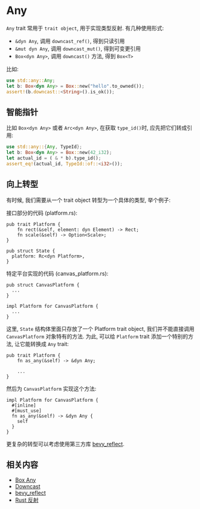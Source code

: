 # Any

`Any` trait 常用于 `trait object`, 用于实现类型反射.
有几种使用形式:

- `&dyn Any`, 调用 `downcast_ref()`, 得到只读引用
- `&mut dyn Any`, 调用 `downcast_mut()`, 得到可变更引用
- `Box<dyn Any>`, 调用 `downcast()` 方法, 得到 `Box<T>`

比如:

```rust
use std::any::Any;
let b: Box<dyn Any> = Box::new("hello".to_owned());
assert!(b.downcast::<String>().is_ok());
```

## 智能指针

比如 `Box<dyn Any>` 或者 `Arc<dyn Any>`, 在获取 `type_id()`时, 应先把它们转成引用:

```rust
use std::any::{Any, TypeId};
let b: Box<dyn Any> = Box::new(42_i32);
let actual_id = ( & * b).type_id();
assert_eq!(actual_id, TypeId::of::<i32>());
```

## 向上转型

有时候, 我们需要从一个 trait object 转型为一个具体的类型, 举个例子:

接口部分的代码 (platform.rs):

```rust, not_run
pub trait Platform {
    fn rect(&self, element: dyn Element) -> Rect;
    fn scale(&self) -> Option<Scale>;
}

pub struct State {
  platform: Rc<dyn Platform>,
}
```

特定平台实现的代码 (canvas_platform.rs):

```rust, not_run
pub struct CanvasPlatform {
  ...
}

impl Platform for CanvasPlatform {
  ...
}
```

这里, `State` 结构体里面只存放了一个 Platform trait object, 我们并不能直接调用 `CanvasPlatform`
对象特有的方法. 为此, 可以给 `Platform` trait 添加一个特别的方法, 让它能转换成 `Any` trait:

```rust, not_run
pub trait Platform {
    fn as_any(&self) -> &dyn Any;

    ...
}
```

然后为 `CanvasPlatform` 实现这个方法:

```rust, not_run
impl Platform for CanvasPlatform {
  #[inline]
  #[must_use]
  fn as_any(&self) -> &dyn Any {
    self
  }
}
```

更复杂的转型可以考虑使用第三方库 [bevy_reflect](https://docs.rs/bevy_reflect/latest/bevy_reflect/).

## 相关内容

- [Box Any](../mem/box.md)
- [Downcast](https://ysantos.com/blog/downcast-rust)
- [bevy_reflect](https://docs.rs/bevy_reflect/latest/bevy_reflect/)
- [Rust 反射](https://zhuanlan.zhihu.com/p/615577638)